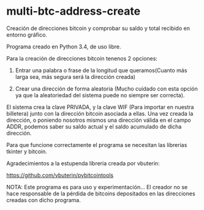 # multi-btc-address-create
Creación de direcciones bitcoin y comprobar su saldo y total recibido en entorno gráfico.

Programa creado en Python 3.4, de uso libre.

Para la creación de direcciones bitcoin tenenos 2 opciones:

1) Entrar una palabra o frase de la longitud que queramos(Cuanto más larga sea, más segura será la dirección creada)

2) Crear una dirección de forma aleatoria (Mucho cuidado con esta opción ya que la aleatoriedad del sistema puede no siempre ser correcta).

El sistema crea la clave PRIVADA, y la clave WIF (Para importar en nuestra billetera) junto con la dirección bitcoin asociada a ellas.
Una vez creada la dirección, o poniendo nosotros mismos una dirección válida en el campo ADDR, podemos saber su saldo actual y el saldo acumulado de dicha dirección.

Para que funcione correctamente el programa se necesitan las librerias tkinter y bitcoin.

Agradecimientos a la estupenda libreria creada por vbuterin:

https://github.com/vbuterin/pybitcointools

NOTA:
Este programa es para uso y experimentación... El creador no se hace responsable de la pérdida de bitcoins depositados en las direcciones creadas con dicho programa.
